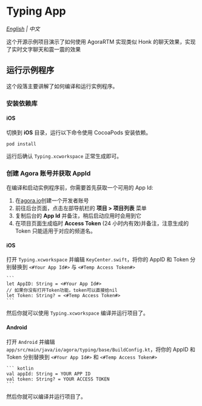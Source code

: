 # Typing App

_[English](README.md) | 中文_

这个开源示例项目演示了如何使用 AgoraRTM 实现类似 Honk 的聊天效果，实现了实时文字聊天和震一震的效果

## 运行示例程序

这个段落主要讲解了如何编译和运行实例程序。

### 安装依赖库

#### iOS

切换到 **iOS** 目录，运行以下命令使用 CocoaPods 安装依赖。

```
pod install
```

运行后确认 `Typing.xcworkspace` 正常生成即可。

### 创建 Agora 账号并获取 AppId

在编译和启动实例程序前，你需要首先获取一个可用的 App Id:

1. 在[agora.io](https://dashboard.agora.io/signin/)创建一个开发者账号
2. 前往后台页面，点击左部导航栏的 **项目 > 项目列表** 菜单
3. 复制后台的 **App Id** 并备注，稍后启动应用时会用到它
4. 在项目页面生成临时 **Access Token** (24 小时内有效)并备注，注意生成的 Token 只能适用于对应的频道名。

#### iOS

打开 `Typing.xcworkspace` 并编辑 `KeyCenter.swift`，将你的 AppID 和 Token 分别替换到 `<#Your App Id#>` 与 `<#Temp Access Token#>`

    ```
    let AppID: String = <#Your App Id#>
    // 如果你没有打开Token功能，token可以直接给nil
    let Token: String? = <#Temp Access Token#>
    ```

然后你就可以使用 `Typing.xcworkspace` 编译并运行项目了。

#### Android

打开 `Android` 并编辑 `app/src/main/java/io/agora/typing/base/BuildConfig.kt`，将你的 AppID 和 Token 分别替换到 `<#Your App Id#>` 和 `<#Temp Access Token#>`

    ``` kotlin
    val appId: String = YOUR APP ID
    val token: String? = YOUR ACCESS TOKEN
    ```

然后你就可以编译并运行项目了。
